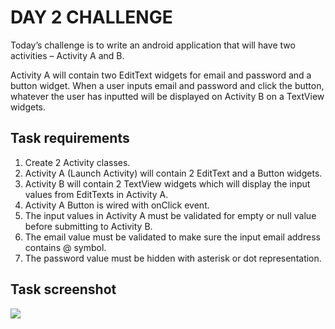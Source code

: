 # DAY 2 CHALLENGE
Today’s challenge is to write an android application that will have two activities – Activity A and B.

Activity A will contain two EditText widgets for email and password and a button widget. When a user inputs email and password and click the button, whatever the user has inputted will be displayed on Activity B on a TextView widgets.

## Task requirements
1. Create 2 Activity classes.
2. Activity A (Launch Activity) will contain 2 EditText and a Button widgets.
3. Activity B will contain 2 TextView widgets which will display the input values from EditTexts in Activity A.
4. Activity A Button is wired with onClick event.
5. The input values in Activity A must be validated for empty or null value before submitting to Activity B.
6. The email value must be validated to make sure the input email address contains @ symbol.
7. The password value must be hidden with asterisk or dot representation.

## Task screenshot
![](https://inducesmile.com/wp-content/uploads/2016/11/task2.jpg)